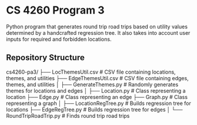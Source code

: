 # CS 4260 Program 3
Python program that generates round trip road trips based on utility values determined by a handcrafted regression tree. It also takes into account user inputs for required and forbidden locations.

## Repository Structure
cs4260-pa3/
├── LocThemesUtil.csv       # CSV file containing locations, themes, and utilities
├── EdgeThemesUtil.csv      # CSV file containing edges, themes, and utilities
│
├── GenerateThemes.py       # Randomly generates themes for locations and edges
│
├── Location.py             # Class representing a location
├── Edge.py                 # Class representing an edge
├── Graph.py                # Class representing a graph
│
├── LocationRegTree.py      # Builds regression tree for locations
├── EdgeRegTree.py          # Builds regression tree for edges
│
└── RoundTripRoadTrip.py    # Finds round trip road trips
